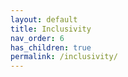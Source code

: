```yaml
---
layout: default
title: Inclusivity
nav_order: 6
has_children: true
permalink: /inclusivity/
---
```

